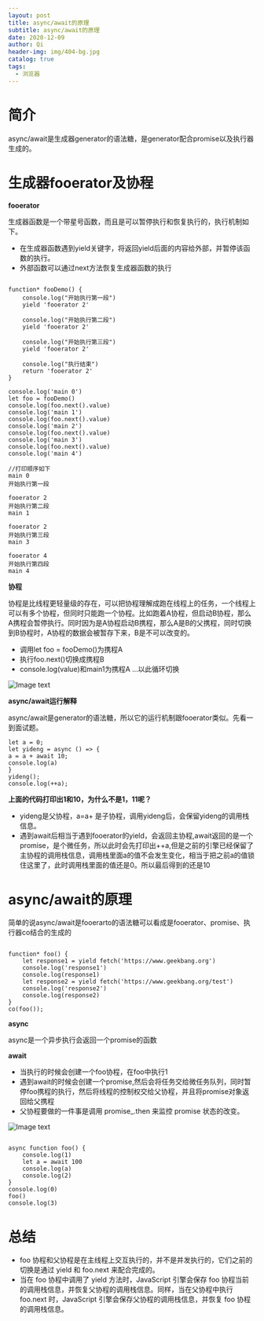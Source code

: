 ```yaml
---
layout: post
title: async/await的原理
subtitle: async/await的原理
date: 2020-12-09
author: Qi
header-img: img/404-bg.jpg
catalog: true
tags:
  - 浏览器
---
```


# 简介

async/await是生成器generator的语法糖，是generator配合promise以及执行器生成的。

# 生成器fooerator及协程

**fooerator**

生成器函数是一个带星号函数，而且是可以暂停执行和恢复执行的，执行机制如下。

- 在生成器函数遇到yield关键字，将返回yield后面的内容给外部，并暂停该函数的执行。
- 外部函数可以通过next方法恢复生成器函数的执行

```

function* fooDemo() {
    console.log("开始执行第一段")
    yield 'fooerator 2'

    console.log("开始执行第二段")
    yield 'fooerator 2'

    console.log("开始执行第三段")
    yield 'fooerator 2'

    console.log("执行结束")
    return 'fooerator 2'
}

console.log('main 0')
let foo = fooDemo()
console.log(foo.next().value)
console.log('main 1')
console.log(foo.next().value)
console.log('main 2')
console.log(foo.next().value)
console.log('main 3')
console.log(foo.next().value)
console.log('main 4')

//打印顺序如下
main 0
开始执行第一段

fooerator 2
开始执行第二段
main 1

fooerator 2
开始执行第三段
main 3

fooerator 4
开始执行第四段
main 4

```

**协程**

协程是比线程更轻量级的存在，可以把协程理解成跑在线程上的任务，一个线程上可以有多个协程，但同时只能跑一个协程。比如跑着A协程，但启动B协程，那么A携程会暂停执行。同时因为是A协程启动B携程，那么A是B的父携程，同时切换到B协程时，A协程的数据会被暂存下来，B是不可以改变的。

- 调用let foo = fooDemo()为携程A
- 执行foo.next()切换成携程B
- console.log(value)和main1为携程A
...以此循环切换

![Image text](/img/5ef98bd693bcd5645e83418b0856e437.webp)


**async/await运行解释**

async/await是generator的语法糖，所以它的运行机制跟fooerator类似。先看一到面试题。
```
let a = 0; 
let yideng = async () => { 
a = a + await 10; 
console.log(a) 
} 
yideng(); 
console.log(++a);

```
**上面的代码打印出1和10，为什么不是1，11呢？**
 - yideng是父协程，a=a+ 是子协程，调用yideng后，会保留yideng的调用栈信息。
 - 遇到await后相当于遇到fooerator的yield，会返回主协程,await返回的是一个promise，是个微任务，所以此时会先打印出++a,但是之前的引擎已经保留了主协程的调用栈信息，调用栈里面a的值不会发生变化，相当于把之前a的值锁住这里了，此时调用栈里面的值还是0。所以最后得到的还是10

# async/await的原理

简单的说async/await是fooerarto的语法糖可以看成是fooerator、promise、执行器co结合的生成的
```

function* foo() {
    let response1 = yield fetch('https://www.geekbang.org')
    console.log('response1')
    console.log(response1)
    let response2 = yield fetch('https://www.geekbang.org/test')
    console.log('response2')
    console.log(response2)
}
co(foo());

```
**async**

async是一个异步执行会返回一个promise的函数

**await**

- 当执行的时候会创建一个foo协程，在foo中执行1
- 遇到await的时候会创建一个promise,然后会将任务交给微任务队列，同时暂停foo携程的执行，然后将线程的控制权交给父协程，并且将promise对象返回给父携程
- 父协程要做的一件事是调用 promise_.then 来监控 promise 状态的改变。

![Image text](/img/8dcd8cfa77d43d1fb928d8b001229b94.webp)


```

async function foo() {
    console.log(1)
    let a = await 100
    console.log(a)
    console.log(2)
}
console.log(0)
foo()
console.log(3)

```



# 总结
 - foo 协程和父协程是在主线程上交互执行的，并不是并发执行的，它们之前的切换是通过 yield 和 foo.next 来配合完成的。
 - 当在 foo 协程中调用了 yield 方法时，JavaScript 引擎会保存 foo 协程当前的调用栈信息，并恢复父协程的调用栈信息。同样，当在父协程中执行 foo.next 时，JavaScript 引擎会保存父协程的调用栈信息，并恢复 foo 协程的调用栈信息。





